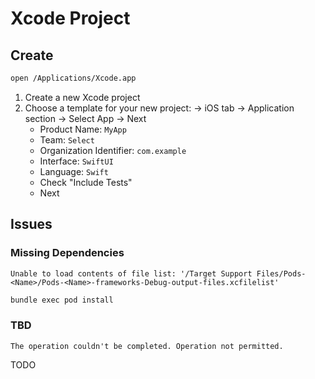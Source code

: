 # Xcode Project

<!--
https://www.youtube.com/watch?v=yuo50-TiKgo
-->

## Create

```sh
open /Applications/Xcode.app
```

1. Create a new Xcode project
2. Choose a template for your new project: -> iOS tab -> Application section -> Select App -> Next
   - Product Name: `MyApp`
   - Team: `Select`
   - Organization Identifier: `com.example`
   - Interface: `SwiftUI`
   - Language: `Swift`
   - Check "Include Tests"
   - Next

## Issues

### Missing Dependencies

```log
Unable to load contents of file list: '/Target Support Files/Pods-<Name>/Pods-<Name>-frameworks-Debug-output-files.xcfilelist'
```

```sh
bundle exec pod install
```

### TBD

```log
The operation couldn't be completed. Operation not permitted.
```

TODO
